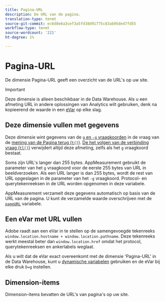 ```yaml
---
title: Pagina-URL
description: De URL van de pagina.
translation-type: tm+mt
source-git-commit: ec6d8e6a3cef3a5fd38d91775c83ab95de47fd55
workflow-type: tm+mt
source-wordcount: '221'
ht-degree: 1%

---
```



# Pagina-URL

De dimensie Pagina-URL geeft een overzicht van de URL&#39;s op uw site.

>[!IMPORTANT]
>
>Deze dimensie is alleen beschikbaar in de Data Warehouse. Als u een afmeting URL in andere oplossingen van Analytics wilt gebruiken, denk na kopieerend de waarde in een [eVar](evar.md) op elke slag.

## Deze dimensie vullen met gegevens

Deze dimensie wint gegevens van de [`g` en `-g` vraagkoorden](/help/implement/validate/query-parameters.md) in de vraag van de [mening van de Pagina terug (`t()`)](/help/implement/vars/functions/t-method.md). [De het volgen van de verbinding vraag (`tl()`)](/help/implement/vars/functions/tl-method.md) verwijdert altijd deze afmeting, zelfs als het `g` vraagkoord bestaat.

Soms zijn URL&#39;s langer dan 255 bytes. AppMeasurement gebruikt de parameter van het `g` vraagkoord voor de eerste 255 bytes van URL in beeldverzoeken. Als een URL langer is dan 255 bytes, wordt de rest van URL opgeslagen in de parameter van het `-g` vraagkoord. Protocol- en querytekenreeksen in de URL worden opgenomen in deze variabele.

AppMeasurement verzamelt deze gegevens automatisch op basis van de URL van de pagina. U kunt de verzamelde waarde overschrijven met de [`pageURL`](/help/implement/vars/page-vars/pageurl.md) variabele.

## Een eVar met URL vullen

Adobe raadt aan een eVar in te stellen op de samengevoegde tekenreeks `window.location.hostname + window.location.pathname`. Deze tekenreeks werkt meestal beter dan `window.location.href` omdat het protocol, querytekenreeksen en ankerlabels weglaat.

Als u wilt dat de eVar exact overeenkomt met de dimensie &#39;Pagina-URL&#39; in de Data Warehouse, kunt u [dynamische variabelen](/help/implement/vars/page-vars/dynamic-variables.md) gebruiken en de eVar bij elke druk `D=g` instellen.

## Dimension-items

Dimension-items bevatten de URL&#39;s van pagina&#39;s op uw site.
